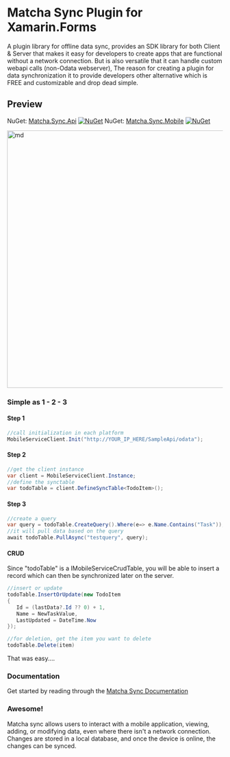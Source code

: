 # Matcha Sync Plugin for Xamarin.Forms
A plugin library for offline data sync, provides an SDK library for both Client & Server that makes it easy for developers to create apps that are functional without a network connection. But is also versatile that it can handle custom webapi calls (non-Odata webserver), The reason for creating a plugin for data synchronization it to provide developers other alternative which is FREE and customizable and drop dead simple. 
 
## Preview

NuGet: [Matcha.Sync.Api](http://www.nuget.org/packages/Matcha.Sync.Api) [![NuGet](https://img.shields.io/nuget/v/Matcha.Sync.Api.svg?label=NuGet)](https://www.nuget.org/packages/Matcha.Sync.Mobile/)
NuGet: [Matcha.Sync.Mobile](http://www.nuget.org/packages/Matcha.Sync.Mobile) [![NuGet](https://img.shields.io/nuget/v/Matcha.Sync.Mobile.svg?label=NuGet)](https://www.nuget.org/packages/Matcha.Sync.Mobile/)

 <img src="https://github.com/winstongubantes/matcha.sync/blob/master/Images/valid.gif" width="600" title="md">

### Simple as 1 - 2 - 3
#### Step 1

 ```csharp
 //call initialization in each platform
MobileServiceClient.Init("http://YOUR_IP_HERE/SampleApi/odata");
 ```
 #### Step 2

 ```csharp
 //get the client instance
var client = MobileServiceClient.Instance;
//define the synctable
var todoTable = client.DefineSyncTable<TodoItem>();
 ```
#### Step 3

 ```csharp
 //create a query
var query = todoTable.CreateQuery().Where(e=> e.Name.Contains("Task"));
//it will pull data based on the query
await todoTable.PullAsync("testquery", query);
 ``` 
 
#### CRUD
Since "todoTable" is a IMobileServiceCrudTable, you will be able to insert a record which can then be synchronized later on the server.

 ```csharp
//insert or update
todoTable.InsertOrUpdate(new TodoItem
{
    Id = (lastData?.Id ?? 0) + 1,
    Name = NewTaskValue,
    LastUpdated = DateTime.Now
});

//for deletion, get the item you want to delete
todoTable.Delete(item)
 ``` 

That was easy....

### Documentation

Get started by reading through the [Matcha Sync Documentation](https://winstongubantes.github.io/matchasync/)

### Awesome!
 
Matcha sync allows users to interact with a mobile application, viewing, adding, or modifying data, even where there isn't a network connection. Changes are stored in a local database, and once the device is online, the changes can be synced.
